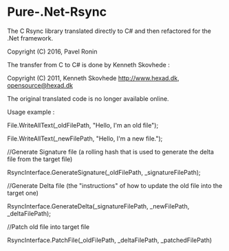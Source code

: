 # Pure-.Net-Rsync
The C Rsync library translated directly to C# and then refactored for the .Net framework.

Copyright (C) 2016, Pavel Ronin

The transfer from C to C# is done by Kenneth Skovhede :

Copyright (C) 2011, Kenneth Skovhede
http://www.hexad.dk, opensource@hexad.dk

The original translated code is no longer available online.



Usage example :

File.WriteAllText(_oldFilePath, "Hello, I'm an old file");

File.WriteAllText(_newFilePath, "Hello, I'm a new file.");


//Generate Signature file (a rolling hash that is used to generate the delta file from the target file)

RsyncInterface.GenerateSignature(_oldFilePath, _signatureFilePath);

//Generate Delta file (the "instructions" of how to update the old file into the target one)

RsyncInterface.GenerateDelta(_signatureFilePath, _newFilePath, _deltaFilePath);

//Patch old file into target file

RsyncInterface.PatchFile(_oldFilePath, _deltaFilePath, _patchedFilePath)
